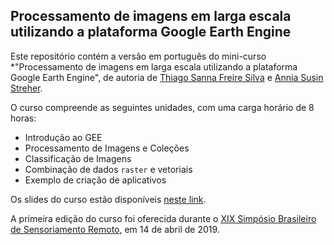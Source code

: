 ## Processamento de imagens em larga escala utilizando a plataforma Google Earth Engine 

Este repositório contém a versão em português do mini-curso *"Processamento de imagens em larga escala utilizando a plataforma Google Earth Engine", de autoria de [Thiago Sanna Freire Silva](https://mobile.twitter.com/thi_sanna) e [Annia Susin Streher](https://mobile.twitter.com/anniaastronaut).

O curso compreende as seguintes unidades, com uma carga horário de 8 horas:

- Introdução ao GEE
- Processamento de Imagens e Coleções
- Classificação de Imagens
- Combinação de dados `raster` e vetoriais
- Exemplo de criação de aplicativos

Os slides do curso estão disponíveis [neste link](https://thiagosfsilva.github.io/Curso_GEE_pt/Cuso_GEE_pt_workshop_slides.html).

A primeira edição do curso foi oferecida durante o [XIX Simpósio Brasileiro de Sensoriamento Remoto](http://sbsr.com.br/br/node/1379), em 14 de abril de 2019.
